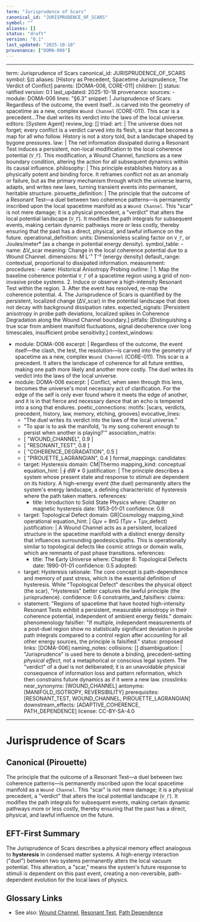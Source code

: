 ```yaml
---
term: "Jurisprudence of Scars"
canonical_id: "JURISPRUDENCE_OF_SCARS"
symbol: ""
aliases: []
status: "draft"
version: "0.1"
last_updated: "2025-10-18"
provenance: ["DOMA-006"]
---
```


---
term: Jurisprudence of Scars
canonical_id: JURISPRUDENCE_OF_SCARS
symbol: §⚖️
aliases: [History as Precedent, Spacetime Jurisprudence, The Verdict of Conflict]
parents: [DOMA-006, CORE-011]
children: []
status: ratified
version: 0.1
last_updated: 2025-10-18
provenance:
  sources:
    - module: DOMA-006
      lines: "§6.3"
      snippet: |
        Jurisprudence of Scars: Regardless of the outcome, the event itself...is carved into the geometry of spacetime as a new, complex `Wound Channel` (CORE-011). This scar is a precedent...The duel writes its verdict into the laws of the local universe.
  editors: [System Agent]
  review_log: []
triad:
  art: |
    The universe does not forget; every conflict is a verdict carved into its flesh, a scar that becomes a map for all who follow. History is not a story told, but a landscape shaped by bygone pressures.
  law: |
    The net information dissipated during a Resonant Test induces a persistent, non-local modification to the local coherence potential (`V_Γ`). This modification, a Wound Channel, functions as a new boundary condition, altering the action for all subsequent dynamics within its causal influence.
  philosophy: |
    This principle establishes history as a physically potent and binding force. It reframes conflict not as an anomaly or failure, but as the primary mechanism through which the universe learns, adapts, and writes new laws, turning transient events into permanent, heritable structure.
pirouette_definition: |
  The principle that the outcome of a Resonant Test—a duel between two coherence patterns—is permanently inscribed upon the local spacetime manifold as a `Wound Channel`. This "scar" is not mere damage; it is a physical precedent, a "verdict" that alters the local potential landscape (`V_Γ`). It modifies the path integrals for subsequent events, making certain dynamic pathways more or less costly, thereby ensuring that the past has a direct, physical, and lawful influence on the future.
operational_definition:
  units: Dimensionless scaling factor on `V_Γ`, or Joules/meter⁴ (as a change in potential energy density).
  symbol_table:
    - name: ΔV_scar
      meaning: Change in the local coherence potential due to a Wound Channel.
      dimensions: M L⁻¹ T⁻² (energy density)
      default_range: contextual, proportional to dissipated information.
  measurement:
    procedures:
      - name: Historical Anisotropy Probing
        outline: |
          1.  Map the baseline coherence potential `V_Γ` of a spacetime region using a grid of non-invasive probe systems.
          2.  Induce or observe a high-intensity Resonant Test within the region.
          3.  After the event has resolved, re-map the coherence potential.
          4.  The Jurisprudence of Scars is quantified by the persistent, localized change (ΔV_scar) in the potential landscape that does not decay with background dissipation rates.
        expected_signals: [Persistent anisotropy in probe path deviations, localized spikes in Coherence Degradation along the Wound Channel boundary.]
        pitfalls: [Distinguishing a true scar from ambient manifold fluctuations, signal decoherence over long timescales, insufficient probe sensitivity.]
context_windows:
  - module: DOMA-006
    excerpt: |
      Regardless of the outcome, the event itself—the clash, the test, the resolution—is carved into the geometry of spacetime as a new, complex `Wound Channel` (CORE-011). This scar is a precedent. It alters the landscape of coherence for all future entities, making one path more likely and another more costly. The duel writes its verdict into the laws of the local universe.
  - module: DOMA-006
    excerpt: |
      Conflict, when seen through this lens, becomes the universe's most necessary act of clarification. For the edge of the self is only ever found where it meets the edge of another, and it is in that fierce and necessary dance that an echo is tempered into a song that endures.
poetic_connections:
  motifs: [scars, verdicts, precedent, history, law, memory, etching, grooves]
  evocative_lines:
    - "The duel writes its verdict into the laws of the local universe."
    - "To spar is to ask the manifold, 'Is my song coherent enough to persist when another is playing?'"
  association_matrix:
    - [ "WOUND_CHANNEL", 0.9 ]
    - [ "RESONANT_TEST", 0.8 ]
    - [ "COHERENCE_DEGRADATION", 0.5 ]
    - [ "PIROUETTE_LAGRANGIAN", 0.4 ]
formal_mappings:
  candidates:
    - target: Hysteresis
      domain: CM|Thermo
      mapping_kind: conceptual
      equation_hint: |
        ∮ dW ≠ 0
      justification: |
        The principle describes a system whose present state and response to stimuli are dependent on its history. A high-energy event (the duel) permanently alters the system's energy landscape, a defining characteristic of hysteresis where the path taken matters.
      references:
        - title: Introduction to Solid State Physics
          where: Chapter on magnetic hysteresis
          date: 1953-01-01
      confidence: 0.6
    - target: Topological Defect
      domain: GR|Cosmology
      mapping_kind: operational
      equation_hint: |
        Gμν = 8πG (Tμν + Tμν_defect)
      justification: |
        A Wound Channel acts as a persistent, localized structure in the spacetime manifold with a distinct energy density that influences surrounding geodesics/paths. This is operationally similar to topological defects like cosmic strings or domain walls, which are remnants of past phase transitions.
      references:
        - title: The Early Universe
          where: Chapter 8: Topological Defects
          date: 1990-01-01
      confidence: 0.5
  adopted:
    - target: Hysteresis
      rationale: The core concept is path-dependence and memory of past stress, which is the essential definition of hysteresis. While "Topological Defect" describes the physical object (the scar), "Hysteresis" better captures the lawful principle (the jurisprudence).
      confidence: 0.6
constraints_and_falsifiers:
  claims:
    - statement: "Regions of spacetime that have hosted high-intensity Resonant Tests exhibit a persistent, measurable anisotropy in their coherence potential, independent of ambient energy fields."
      domain: phenomenology
      falsifier: "If multiple, independent measurements of a post-duel region show no statistically significant deviation in probe path integrals compared to a control region after accounting for all other energy sources, the principle is falsified."
      status: proposed
      links: [DOMA-006]
naming_notes:
  collisions: []
  disambiguation: |
    "Jurisprudence" is used here to denote a binding, precedent-setting *physical effect*, not a metaphorical or conscious legal system. The "verdict" of a duel is not deliberated; it is an unavoidable physical consequence of information loss and pattern reformation, which then constrains future dynamics as if it were a new law.
crosslinks:
  near_synonyms: [WOUND_CHANNEL]
  antonyms: [MANIFOLD_ISOTROPY, REVERSIBILITY]
  prerequisites: [RESONANT_TEST, WOUND_CHANNEL, PIROUETTE_LAGRANGIAN]
  downstream_effects: [ADAPTIVE_COHERENCE, PATH_DEPENDENCE]
license: CC-BY-SA-4.0
---

# Jurisprudence of Scars

## Canonical (Pirouette)
The principle that the outcome of a Resonant Test—a duel between two coherence patterns—is permanently inscribed upon the local spacetime manifold as a `Wound Channel`. This "scar" is not mere damage; it is a physical precedent, a "verdict" that alters the local potential landscape (`V_Γ`). It modifies the path integrals for subsequent events, making certain dynamic pathways more or less costly, thereby ensuring that the past has a direct, physical, and lawful influence on the future.

## EFT-First Summary
The Jurisprudence of Scars describes a physical memory effect analogous to **hysteresis** in condensed matter systems. A high-energy interaction ("duel") between two systems permanently alters the local vacuum potential. This alteration, a "scar," means the system's future response to stimuli is dependent on this past event, creating a non-reversible, path-dependent evolution for the local laws of physics.

## Glossary Links
- See also: [Wound Channel](<link>), [Resonant Test](<link>), [Path Dependence](<link>)